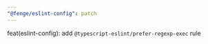 ```yaml
---
"@fenge/eslint-config": patch
---
```


feat(eslint-config): add `@typescript-eslint/prefer-regexp-exec` rule
